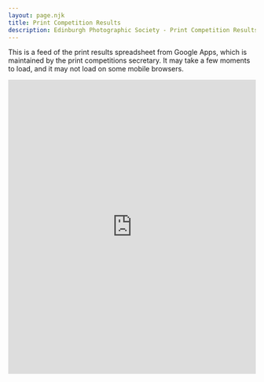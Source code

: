 ```yaml
---
layout: page.njk
title: Print Competition Results
description: Edinburgh Photographic Society - Print Competition Results
---
```


This is a feed of the print results spreadsheet from Google Apps, which is maintained by the print competitions secretary. It may take a few moments to load, and it may not load on some mobile browsers.

<iframe data-src="https://docs.google.com/spreadsheets/d/e/2PACX-1vQmpQpXWCyGRfdd8VwCsHxoGDSXVcWPTeDCm5BenwE2JfdSeNxZ8y62LDFax_aWkXe7usQ0hCt4-ACg/pubhtml?" width="100%" height="600" frameborder="0" scrolling="yes" src="https://docs.google.com/spreadsheets/d/e/2PACX-1vQmpQpXWCyGRfdd8VwCsHxoGDSXVcWPTeDCm5BenwE2JfdSeNxZ8y62LDFax_aWkXe7usQ0hCt4-ACg/pubhtml?" class=" lazyloaded" data-load-mode="1">&gt;</iframe>